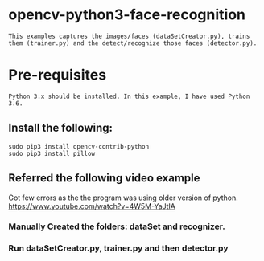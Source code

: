 # opencv-python3-face-recognition
	This examples captures the images/faces (dataSetCreator.py), trains them (trainer.py) and the detect/recognize those faces (detector.py).
# Pre-requisites
	Python 3.x should be installed. In this example, I have used Python 3.6.
## Install the following:
    sudo pip3 install opencv-contrib-python
    sudo pip3 install pillow
## Referred the following video example
Got few errors as the the program was using older version of python.
	https://www.youtube.com/watch?v=4W5M-YaJtIA  

### Manually Created the folders: dataSet and recognizer.

### Run dataSetCreator.py, trainer.py and then detector.py
